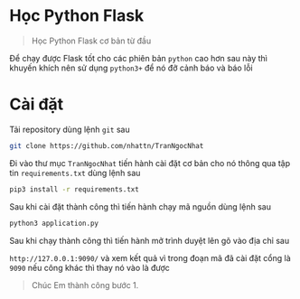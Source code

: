 # Học Python Flask 

> Học Python Flask cơ bản từ đầu

Để chạy được Flask tốt cho các phiên bản `python` cao hơn sau này thì khuyến
khích nên sử dụng `python3+` để nó đỡ cảnh báo và báo lỗi

# Cài đặt

Tải repository dùng lệnh `git` sau

```bash
git clone https://github.com/nhattn/TranNgocNhat
```

Đi vào thư mục `TranNgocNhat` tiến hành cài đặt cơ bản cho nó thông qua
tập tin `requirements.txt` dùng lệnh sau

```bash
pip3 install -r requirements.txt
```

Sau khi cài đặt thành công thì tiến hành chạy mã nguồn dùng lệnh sau

```bash
python3 application.py
```

Sau khi chạy thành công thì tiến hành mở trình duyệt lên gõ vào địa chỉ sau

`http://127.0.0.1:9090/` và xem kết quả vì trong đoạn mã đã cài đặt cổng 
là `9090` nếu công khác thì thay nó vào là được

> Chúc Em thành công bước 1.
